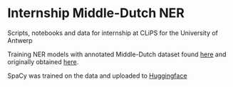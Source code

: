 # Internship Middle-Dutch NER
Scripts, notebooks and data for internship at CLiPS for the University of Antwerp

Training NER models with annotated Middle-Dutch dataset found [here](https://github.com/MarijkeBeersmans/MiddelNER-Middelnederlandse-named-entity-recognition) and originally obtained [here](https://bouwstoffen.kantl.be/C14NL/).

SpaCy was trained on the data and uploaded to [Huggingface](https://huggingface.co/Alassea/nl_middle_dutch_spacy?text=wje+lambrecht+de+bere+johan+van+breinen+stacin+de+vos+clais+cruke+en+pieter+stacin+scepenen+mire+vrouwen+der+abbedessen+van+messine+jn+zuutscoten+en+jn+noorscoten+jn+dien+tiden+doen+te+weitene+allen+den+ghonen+die+dese+lettre+zullen+zien+of+horen+lesen+dat+fransois+croeselin+portre+jn+ypre+heift+ghecocht+en+ghecreghe+te+sinen+bouf+en+te+sijns+hoirs+bouf+jegh+masine+van+den+walle+portre+jn+ypre+viere+ymeite+twe+linen+en+ene+halue+en+twintich+roeden+lants+litel+min+of+litel+meer+ligghende+binnen)
